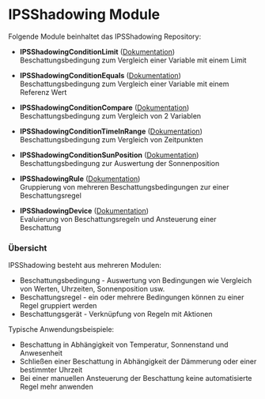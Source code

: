# IPSShadowing Module

Folgende Module beinhaltet das IPSShadowing Repository:

- __IPSShadowingConditionLimit__ ([Dokumentation](IPSShadowingConditionLimit))  
	Beschattungsbedingung zum Vergleich einer Variable mit einem Limit

- __IPSShadowingConditionEquals__ ([Dokumentation](IPSShadowingConditionEquals))  
	Beschattungsbedingung zum Vergleich einer Variable mit einem Referenz Wert

- __IPSShadowingConditionCompare__ ([Dokumentation](IPSShadowingConditionCompare))  
	Beschattungsbedingung zum Vergleich von 2 Variablen

- __IPSShadowingConditionTimeInRange__ ([Dokumentation](IPSShadowingConditionTimeInRange))  
	Beschattungsbedingung zum Vergleich von Zeitpunkten

- __IPSShadowingConditionSunPosition__ ([Dokumentation](IPSShadowingConditionSunPosition))  
	Beschattungsbedingung zur Auswertung der Sonnenposition

- __IPSShadowingRule__ ([Dokumentation](IPSShadowingRule))  
	Gruppierung von mehreren Beschattungsbedingungen zur einer Beschattungsregel

- __IPSShadowingDevice__ ([Dokumentation](IPSShadowingDevice))  
	Evaluierung von Beschattungsregeln und Ansteuerung einer Beschattung 

### Übersicht

IPSShadowing besteht aus mehreren Modulen:

* Beschattungsbedingung - Auswertung von Bedingungen wie Vergleich von Werten, Uhrzeiten, Sonnenposition usw.
* Beschattungsregel - ein oder mehrere Bedingungen können zu einer Regel gruppiert werden
* Beschattungsgerät - Verknüpfung von Regeln mit Aktionen

Typische Anwendungsbeispiele:

* Beschattung in Abhängigkeit von Temperatur, Sonnenstand und Anwesenheit
* Schließen einer Beschattung in Abhängigkeit der Dämmerung oder einer bestimmter Uhrzeit
* Bei einer manuellen Ansteuerung der Beschattung keine automatisierte Regel mehr anwenden
